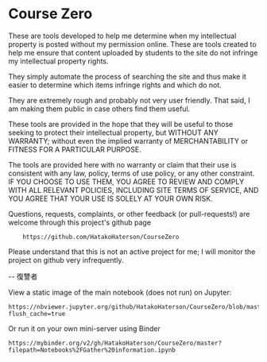 
# Course Zero

These are tools developed to help me determine when my intellectual property is posted without my permission online. 
These are tools created to help me ensure that content uploaded by students to the site do not infringe my intellectual property rights.

They simply automate the process of searching the site and thus make it easier to determine which items infringe rights and which do not.

They are extremely rough and probably not very user friendly. That said, I am making them public in case others find them useful.  

These tools are provided in the hope that they will be useful to those seeking to protect their intellectual property, but WITHOUT ANY WARRANTY; without even the implied warranty of MERCHANTABILITY or FITNESS FOR A PARTICULAR PURPOSE.

The tools are provided here with no warranty or claim that their use is consistent with any law, policy, terms of use policy, or any other constraint. IF YOU CHOOSE TO USE THEM, YOU AGREE TO REVIEW AND COMPLY WITH ALL RELEVANT POLICIES, INCLUDING SITE TERMS OF SERVICE, AND YOU AGREE THAT YOUR USE IS SOLELY AT YOUR OWN RISK.

Questions, requests, complaints, or other feedback (or pull-requests!) are welcome through this project's github page
        
        https://github.com/HatakoHaterson/CourseZero

Please understand that this is not an active project for me; I will monitor the project on github very infrequently.

-- 復讐者


View a static image of the main notebook (does not run) on Jupyter: 
    
    https://nbviewer.jupyter.org/github/HatakoHaterson/CourseZero/blob/master/Notebooks/Gather%20information.ipynb?flush_cache=true

Or run it on your own mini-server using Binder

    https://mybinder.org/v2/gh/HatakoHaterson/CourseZero/master?filepath=Notebooks%2FGather%20information.ipynb
